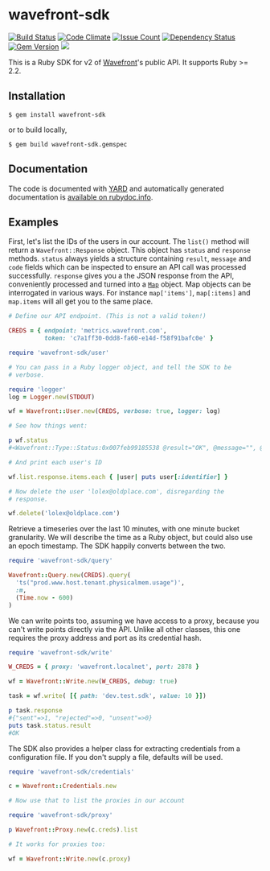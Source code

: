# wavefront-sdk
[![Build Status](https://travis-ci.org/snltd/wavefront-sdk.svg?branch=master)](https://travis-ci.org/snltd/wavefront-sdk) [![Code Climate](https://codeclimate.com/github/snltd/wavefront-sdk/badges/gpa.svg)](https://codeclimate.com/github/snltd/wavefront-sdk) [![Issue Count](https://codeclimate.com/github/snltd/wavefront-sdk/badges/issue_count.svg)](https://codeclimate.com/github/snltd/wavefront-sdk) [![Dependency Status](https://gemnasium.com/badges/github.com/snltd/wavefront-sdk.svg)](https://gemnasium.com/github.com/snltd/wavefront-sdk) [![Gem Version](https://badge.fury.io/rb/wavefront-sdk.svg)](https://badge.fury.io/rb/wavefront-sdk) ![](http://ruby-gem-downloads-badge.herokuapp.com/wavefront-sdk?type=total)

This is a Ruby SDK for v2 of
[Wavefront](https://www.wavefront.com/)'s public API. It supports Ruby >= 2.2.

## Installation

```
$ gem install wavefront-sdk
```

or to build locally,

```
$ gem build wavefront-sdk.gemspec
```

## Documentation

The code is documented with [YARD](http://yardoc.org/) and
automatically generated documentation is [available on
rubydoc.info](http://www.rubydoc.info/gems/wavefront-sdk/).

## Examples

First, let's list the IDs of the users in our account. The `list()`
method will return a `Wavefront::Response` object. This object has
`status` and `response` methods. `status` always yields a structure
containing `result`, `message` and `code` fields which can be
inspected to ensure an API call was processed successfully.
`response` gives you a the JSON response from the API, conveniently
processed and turned into a [`Map`](https://github.com/ahoward/map)
object. Map objects can be interrogated in various ways. For
instance `map['items']`, `map[:items]` and `map.items` will all get
you to the same place.


```ruby
# Define our API endpoint. (This is not a valid token!)

CREDS = { endpoint: 'metrics.wavefront.com',
          token: 'c7a1ff30-0dd8-fa60-e14d-f58f91bafc0e' }

require 'wavefront-sdk/user'

# You can pass in a Ruby logger object, and tell the SDK to be
# verbose.

require 'logger'
log = Logger.new(STDOUT)

wf = Wavefront::User.new(CREDS, verbose: true, logger: log)

# See how things went:

p wf.status
#<Wavefront::Type::Status:0x007feb99185538 @result="OK", @message="", @code=200>

# And print each user's ID

wf.list.response.items.each { |user| puts user[:identifier] }

# Now delete the user 'lolex@oldplace.com', disregarding the
# response.

wf.delete('lolex@oldplace.com')
```

Retrieve a timeseries over the last 10 minutes, with one minute bucket
granularity. We will describe the time as a Ruby object, but could also use
an epoch timestamp. The SDK happily converts between the two.


```ruby
require 'wavefront-sdk/query'

Wavefront::Query.new(CREDS).query(
  'ts("prod.www.host.tenant.physicalmem.usage")',
  :m,
  (Time.now - 600)
)
```

We can write points too, assuming we have access to a proxy, because
you can't write points directly via the API. Unlike all other classes, this
one requires the proxy address and port as its credential hash.

```ruby
require 'wavefront-sdk/write'

W_CREDS = { proxy: 'wavefront.localnet', port: 2878 }

wf = Wavefront::Write.new(W_CREDS, debug: true)

task = wf.write( [{ path: 'dev.test.sdk', value: 10 }])

p task.response
#{"sent"=>1, "rejected"=>0, "unsent"=>0}
puts task.status.result
#OK
```

The SDK also provides a helper class for extracting credentials from a
configuration file. If you don't supply a file, defaults will be
used.

```ruby
require 'wavefront-sdk/credentials'

c = Wavefront::Credentials.new

# Now use that to list the proxies in our account

require 'wavefront-sdk/proxy'

p Wavefront::Proxy.new(c.creds).list

# It works for proxies too:

wf = Wavefront::Write.new(c.proxy)
```

